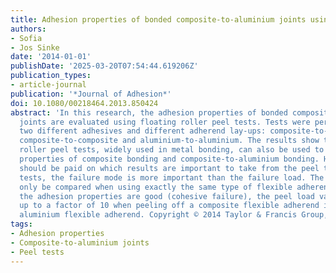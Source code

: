 ```yaml
---
title: Adhesion properties of bonded composite-to-aluminium joints using peel tests
authors:
- Sofia
- Jos Sinke
date: '2014-01-01'
publishDate: '2025-03-20T07:54:44.619206Z'
publication_types:
- article-journal
publication: '*Journal of Adhesion*'
doi: 10.1080/00218464.2013.850424
abstract: 'In this research, the adhesion properties of bonded composite-to-aluminium
  joints are evaluated using floating roller peel tests. Tests were performed using
  two different adhesives and different adherend lay-ups: composite-to-aluminium,
  composite-to-composite and aluminium-to-aluminium. The results show that floating
  roller peel tests, widely used in metal bonding, can also be used to assess adhesion
  properties of composite bonding and composite-to-aluminium bonding. However, attention
  should be paid on which results are important to take from the peel tests. In adhesion
  tests, the failure mode is more important than the failure load. The peel load can
  only be compared when using exactly the same type of flexible adherend. Even when
  the adhesion properties are good (cohesive failure), the peel load value can decrease
  up to a factor of 10 when peeling off a composite flexible adherend instead of an
  aluminium flexible adherend. Copyright © 2014 Taylor & Francis Group, LLC.'
tags:
- Adhesion properties
- Composite-to-aluminium joints
- Peel tests
---
```

